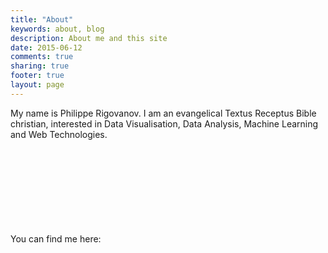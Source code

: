```yaml
---
title: "About"
keywords: about, blog
description: About me and this site
date: 2015-06-12
comments: true
sharing: true
footer: true
layout: page
---
```


My name is Philippe Rigovanov. I am an evangelical Textus Receptus Bible christian, interested in Data Visualisation, Data Analysis, Machine Learning and Web Technologies.

You can find me here: <a href="{{ site.links.church }}" title="My Local Church"><svg><use xlink:href="{{ "/assets/fontawesome/icons.svg" | relative_url }}#church"></use></svg></a> 
